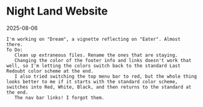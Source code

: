 # Night Land Website

2025-08-06

    I'm working on "Dream", a vignette reflecting on "Eater". Almost there.
    To Do:    
       Clean up extraneous files. Rename the ones that are staying.
       Changing the color of the footer info and links doesn't work that well, so I'm letting the colors switch back to the standard Last Redoubt color scheme at the end.
       I also tried switching the top menu bar to red, but the whole thing looks better to me if it starts with the standard color scheme, switches into Red, White, Black, and then returns to the standard at the end.
       The nav bar links! I forgot them.
